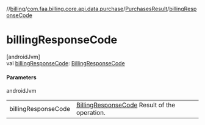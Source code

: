 //[billing](../../../index.md)/[com.faa.billing.core.api.data.purchase](../index.md)/[PurchasesResult](index.md)/[billingResponseCode](billing-response-code.md)

# billingResponseCode

[androidJvm]\
val [billingResponseCode](billing-response-code.md): [BillingResponseCode](../../com.faa.billing.core.api/-billing-response-code/index.md)

#### Parameters

androidJvm

| | |
|---|---|
| billingResponseCode | [BillingResponseCode](../../com.faa.billing.core.api/-billing-response-code/index.md) Result of the operation. |
